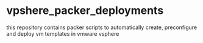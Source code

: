 # vpshere_packer_deployments
this repository contains packer scripts to automatically create, preconfigure and deploy vm templates in vmware vsphere
